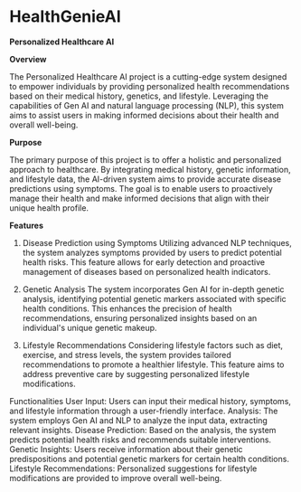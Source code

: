 # HealthGenieAI

**Personalized Healthcare AI**


**Overview**


The Personalized Healthcare AI project is a cutting-edge system designed to empower individuals by providing personalized health recommendations based on their medical history, genetics, and lifestyle. Leveraging the capabilities of Gen AI and natural language processing (NLP), this system aims to assist users in making informed decisions about their health and overall well-being.

**Purpose**


The primary purpose of this project is to offer a holistic and personalized approach to healthcare. By integrating medical history, genetic information, and lifestyle data, the AI-driven system aims to provide accurate disease predictions using symptoms. The goal is to enable users to proactively manage their health and make informed decisions that align with their unique health profile.

**Features**


1. Disease Prediction using Symptoms
Utilizing advanced NLP techniques, the system analyzes symptoms provided by users to predict potential health risks. This feature allows for early detection and proactive management of diseases based on personalized health indicators.

2. Genetic Analysis
The system incorporates Gen AI for in-depth genetic analysis, identifying potential genetic markers associated with specific health conditions. This enhances the precision of health recommendations, ensuring personalized insights based on an individual's unique genetic makeup.

3. Lifestyle Recommendations
Considering lifestyle factors such as diet, exercise, and stress levels, the system provides tailored recommendations to promote a healthier lifestyle. This feature aims to address preventive care by suggesting personalized lifestyle modifications.

Functionalities
User Input: Users can input their medical history, symptoms, and lifestyle information through a user-friendly interface.
Analysis: The system employs Gen AI and NLP to analyze the input data, extracting relevant insights.
Disease Prediction: Based on the analysis, the system predicts potential health risks and recommends suitable interventions.
Genetic Insights: Users receive information about their genetic predispositions and potential genetic markers for certain health conditions.
Lifestyle Recommendations: Personalized suggestions for lifestyle modifications are provided to improve overall well-being.
